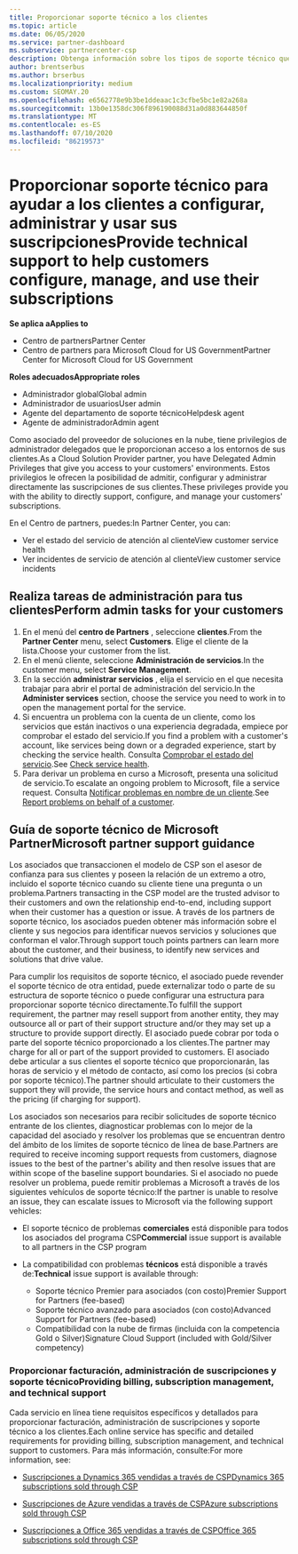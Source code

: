 ```yaml
---
title: Proporcionar soporte técnico a los clientes
ms.topic: article
ms.date: 06/05/2020
ms.service: partner-dashboard
ms.subservice: partnercenter-csp
description: Obtenga información sobre los tipos de soporte técnico que los asociados del programa de proveedores de soluciones en la nube pueden ofrecer sus clientes.
author: brentserbus
ms.author: brserbus
ms.localizationpriority: medium
ms.custom: SEOMAY.20
ms.openlocfilehash: e6562778e9b3be1ddeaac1c3cfbe5bc1e82a268a
ms.sourcegitcommit: 13b0e1358dc306f896190088d31a0d883644850f
ms.translationtype: MT
ms.contentlocale: es-ES
ms.lasthandoff: 07/10/2020
ms.locfileid: "86219573"
---
```

# <a name="provide-technical-support-to-help-customers-configure-manage-and-use-their-subscriptions"></a><span data-ttu-id="c762e-103">Proporcionar soporte técnico para ayudar a los clientes a configurar, administrar y usar sus suscripciones</span><span class="sxs-lookup"><span data-stu-id="c762e-103">Provide technical support to help customers configure, manage, and use their subscriptions</span></span>

<span data-ttu-id="c762e-104">**Se aplica a**</span><span class="sxs-lookup"><span data-stu-id="c762e-104">**Applies to**</span></span>

- <span data-ttu-id="c762e-105">Centro de partners</span><span class="sxs-lookup"><span data-stu-id="c762e-105">Partner Center</span></span>
- <span data-ttu-id="c762e-106">Centro de partners para Microsoft Cloud for US Government</span><span class="sxs-lookup"><span data-stu-id="c762e-106">Partner Center for Microsoft Cloud for US Government</span></span>

<span data-ttu-id="c762e-107">**Roles adecuados**</span><span class="sxs-lookup"><span data-stu-id="c762e-107">**Appropriate roles**</span></span>
- <span data-ttu-id="c762e-108">Administrador global</span><span class="sxs-lookup"><span data-stu-id="c762e-108">Global admin</span></span>
- <span data-ttu-id="c762e-109">Administrador de usuarios</span><span class="sxs-lookup"><span data-stu-id="c762e-109">User admin</span></span>
- <span data-ttu-id="c762e-110">Agente del departamento de soporte técnico</span><span class="sxs-lookup"><span data-stu-id="c762e-110">Helpdesk agent</span></span>
- <span data-ttu-id="c762e-111">Agente de administrador</span><span class="sxs-lookup"><span data-stu-id="c762e-111">Admin agent</span></span>

<span data-ttu-id="c762e-112">Como asociado del proveedor de soluciones en la nube, tiene privilegios de administrador delegados que le proporcionan acceso a los entornos de sus clientes.</span><span class="sxs-lookup"><span data-stu-id="c762e-112">As a Cloud Solution Provider partner, you have Delegated Admin Privileges that give you access to your customers' environments.</span></span> <span data-ttu-id="c762e-113">Estos privilegios le ofrecen la posibilidad de admitir, configurar y administrar directamente las suscripciones de sus clientes.</span><span class="sxs-lookup"><span data-stu-id="c762e-113">These privileges provide you with the ability to directly support, configure, and manage your customers' subscriptions.</span></span>

<span data-ttu-id="c762e-114">En el Centro de partners, puedes:</span><span class="sxs-lookup"><span data-stu-id="c762e-114">In Partner Center, you can:</span></span>

- <span data-ttu-id="c762e-115">Ver el estado del servicio de atención al cliente</span><span class="sxs-lookup"><span data-stu-id="c762e-115">View customer service health</span></span>
- <span data-ttu-id="c762e-116">Ver incidentes de servicio de atención al cliente</span><span class="sxs-lookup"><span data-stu-id="c762e-116">View customer service incidents</span></span>

## <a name="perform-admin-tasks-for-your-customers"></a><span data-ttu-id="c762e-117">Realiza tareas de administración para tus clientes</span><span class="sxs-lookup"><span data-stu-id="c762e-117">Perform admin tasks for your customers</span></span>

1. <span data-ttu-id="c762e-118">En el menú del **centro de Partners** , seleccione **clientes**.</span><span class="sxs-lookup"><span data-stu-id="c762e-118">From the **Partner Center** menu, select **Customers**.</span></span> <span data-ttu-id="c762e-119">Elige el cliente de la lista.</span><span class="sxs-lookup"><span data-stu-id="c762e-119">Choose your customer from the list.</span></span>
2. <span data-ttu-id="c762e-120">En el menú cliente, seleccione **Administración de servicios**.</span><span class="sxs-lookup"><span data-stu-id="c762e-120">In the customer menu, select **Service Management**.</span></span>
3. <span data-ttu-id="c762e-121">En la sección **administrar servicios** , elija el servicio en el que necesita trabajar para abrir el portal de administración del servicio.</span><span class="sxs-lookup"><span data-stu-id="c762e-121">In the **Administer services** section, choose the service you need to work in to open the management portal for the service.</span></span>
4. <span data-ttu-id="c762e-122">Si encuentra un problema con la cuenta de un cliente, como los servicios que están inactivos o una experiencia degradada, empiece por comprobar el estado del servicio.</span><span class="sxs-lookup"><span data-stu-id="c762e-122">If you find a problem with a customer's account, like services being down or a degraded experience, start by checking the service health.</span></span> <span data-ttu-id="c762e-123">Consulta [Comprobar el estado del servicio](check-service-health.md).</span><span class="sxs-lookup"><span data-stu-id="c762e-123">See [Check service health](check-service-health.md).</span></span>
5. <span data-ttu-id="c762e-124">Para derivar un problema en curso a Microsoft, presenta una solicitud de servicio.</span><span class="sxs-lookup"><span data-stu-id="c762e-124">To escalate an ongoing problem to Microsoft, file a service request.</span></span> <span data-ttu-id="c762e-125">Consulta [Notificar problemas en nombre de un cliente](report-problems-on-behalf-of-a-customer.md).</span><span class="sxs-lookup"><span data-stu-id="c762e-125">See [Report problems on behalf of a customer](report-problems-on-behalf-of-a-customer.md).</span></span>

## <a name="microsoft-partner-support-guidance"></a><span data-ttu-id="c762e-126">Guía de soporte técnico de Microsoft Partner</span><span class="sxs-lookup"><span data-stu-id="c762e-126">Microsoft partner support guidance</span></span>

<span data-ttu-id="c762e-127">Los asociados que transaccionen el modelo de CSP son el asesor de confianza para sus clientes y poseen la relación de un extremo a otro, incluido el soporte técnico cuando su cliente tiene una pregunta o un problema.</span><span class="sxs-lookup"><span data-stu-id="c762e-127">Partners transacting in the CSP model are the trusted advisor to their customers and own the relationship end-to-end, including support when their customer has a question or issue.</span></span> <span data-ttu-id="c762e-128">A través de los partners de soporte técnico, los asociados pueden obtener más información sobre el cliente y sus negocios para identificar nuevos servicios y soluciones que conforman el valor.</span><span class="sxs-lookup"><span data-stu-id="c762e-128">Through support touch points partners can learn more about the customer, and their business, to identify new services and solutions that drive value.</span></span>

<span data-ttu-id="c762e-129">Para cumplir los requisitos de soporte técnico, el asociado puede revender el soporte técnico de otra entidad, puede externalizar todo o parte de su estructura de soporte técnico o puede configurar una estructura para proporcionar soporte técnico directamente.</span><span class="sxs-lookup"><span data-stu-id="c762e-129">To fulfill the support requirement, the partner may resell support from another entity, they may outsource all or part of their support structure and/or they may set up a structure to provide support directly.</span></span>  <span data-ttu-id="c762e-130">El asociado puede cobrar por toda o parte del soporte técnico proporcionado a los clientes.</span><span class="sxs-lookup"><span data-stu-id="c762e-130">The partner may charge for all or part of the support provided to customers.</span></span> <span data-ttu-id="c762e-131">El asociado debe articular a sus clientes el soporte técnico que proporcionarán, las horas de servicio y el método de contacto, así como los precios (si cobra por soporte técnico).</span><span class="sxs-lookup"><span data-stu-id="c762e-131">The partner should articulate to their customers the support they will provide, the service hours and contact method, as well as the pricing (if charging for support).</span></span> 

<span data-ttu-id="c762e-132">Los asociados son necesarios para recibir solicitudes de soporte técnico entrante de los clientes, diagnosticar problemas con lo mejor de la capacidad del asociado y resolver los problemas que se encuentran dentro del ámbito de los límites de soporte técnico de línea de base.</span><span class="sxs-lookup"><span data-stu-id="c762e-132">Partners are required to receive incoming support requests from customers, diagnose issues to the best of the partner's ability and then resolve issues that are within scope of the baseline support boundaries.</span></span> <span data-ttu-id="c762e-133">Si el asociado no puede resolver un problema, puede remitir problemas a Microsoft a través de los siguientes vehículos de soporte técnico:</span><span class="sxs-lookup"><span data-stu-id="c762e-133">If the partner is unable to resolve an issue, they can escalate issues to Microsoft via the following support vehicles:</span></span>

- <span data-ttu-id="c762e-134">El soporte técnico de problemas **comerciales** está disponible para todos los asociados del programa CSP</span><span class="sxs-lookup"><span data-stu-id="c762e-134">**Commercial** issue support is available to all partners in the CSP program</span></span>

- <span data-ttu-id="c762e-135">La compatibilidad con problemas **técnicos** está disponible a través de:</span><span class="sxs-lookup"><span data-stu-id="c762e-135">**Technical** issue support is available through:</span></span>

  - <span data-ttu-id="c762e-136">Soporte técnico Premier para asociados (con costo)</span><span class="sxs-lookup"><span data-stu-id="c762e-136">Premier Support for Partners (fee-based)</span></span>
  - <span data-ttu-id="c762e-137">Soporte técnico avanzado para asociados (con costo)</span><span class="sxs-lookup"><span data-stu-id="c762e-137">Advanced Support for Partners (fee-based)</span></span>
  - <span data-ttu-id="c762e-138">Compatibilidad con la nube de firmas (incluida con la competencia Gold o Silver)</span><span class="sxs-lookup"><span data-stu-id="c762e-138">Signature Cloud Support (included with Gold/Silver competency)</span></span>

### <a name="providing-billing-subscription-management-and-technical-support"></a><span data-ttu-id="c762e-139">Proporcionar facturación, administración de suscripciones y soporte técnico</span><span class="sxs-lookup"><span data-stu-id="c762e-139">Providing billing, subscription management, and technical support</span></span> 

<span data-ttu-id="c762e-140">Cada servicio en línea tiene requisitos específicos y detallados para proporcionar facturación, administración de suscripciones y soporte técnico a los clientes.</span><span class="sxs-lookup"><span data-stu-id="c762e-140">Each online service has specific and detailed requirements for providing billing, subscription management, and technical support to customers.</span></span> <span data-ttu-id="c762e-141">Para más información, consulte:</span><span class="sxs-lookup"><span data-stu-id="c762e-141">For more information, see:</span></span>

- [<span data-ttu-id="c762e-142">Suscripciones a Dynamics 365 vendidas a través de CSP</span><span class="sxs-lookup"><span data-stu-id="c762e-142">Dynamics 365 subscriptions sold through CSP</span></span>](https://www.microsoftpartnercommunity.com/t5/CSP/Microsoft-Partner-Support-Guidance/m-p/5262#M30)

- [<span data-ttu-id="c762e-143">Suscripciones de Azure vendidas a través de CSP</span><span class="sxs-lookup"><span data-stu-id="c762e-143">Azure subscriptions sold through CSP</span></span>](https://www.microsoftpartnercommunity.com/t5/CSP/Microsoft-Partner-Support-Guidance/m-p/5263#M31)

- [<span data-ttu-id="c762e-144">Suscripciones a Office 365 vendidas a través de CSP</span><span class="sxs-lookup"><span data-stu-id="c762e-144">Office 365 subscriptions sold through CSP</span></span>](https://www.microsoftpartnercommunity.com/t5/CSP/Microsoft-Partner-Support-Guidance/m-p/5264#M32)
